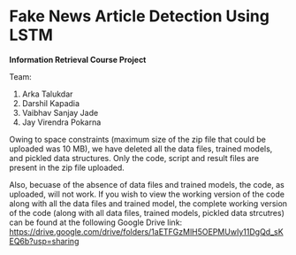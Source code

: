 # Fake News Article Detection Using LSTM   

 **Information Retrieval Course Project**

Team:
1. Arka Talukdar
2. Darshil Kapadia
3. Vaibhav Sanjay Jade
4. Jay Virendra Pokarna


Owing to space constraints (maximum size of the zip file that could be uploaded was 10 MB), we have deleted all the data files, trained models, and pickled data structures. Only the code, script and result files are present in the zip file uploaded. 

Also, becuase of the absence of data files and trained models, the code, as uploaded, will not work.
If you wish to view the working version of the code along with all the data files and trained model, the complete working version of the code (along with all data files, trained models, pickled data strcutres) can be found at the following Google
Drive link: https://drive.google.com/drive/folders/1aETFGzMlH5OEPMUwIy11DgQd_sKEQ6b?usp=sharing 
